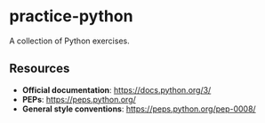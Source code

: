 # practice-python

A collection of Python exercises.

## Resources

- **Official documentation**: https://docs.python.org/3/
- **PEPs**: https://peps.python.org/
- **General style conventions**: https://peps.python.org/pep-0008/
